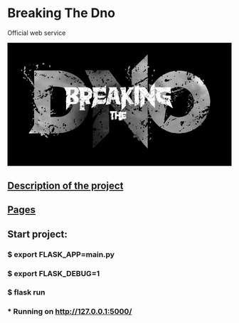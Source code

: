 # Breaking The Dno
Official web service      

[![](https://raw.githubusercontent.com/1d20/breaking-the-dno/master/static/logotype.jpg )](https://1d20dev.com) 

## [Description of the project](https://github.com/1d20/breaking-the-dno/blob/master/docs/about.md)

## [Pages](https://github.com/1d20/breaking-the-dno/blob/master/docs/pages.md)

## Start project:

### $ export FLASK_APP=main.py
### $ export FLASK_DEBUG=1
### $ flask run
### * Running on http://127.0.0.1:5000/
